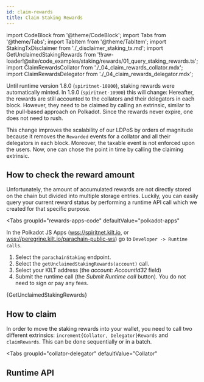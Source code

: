 ```yaml
---
id: claim-rewards
title: Claim Staking Rewards
---
```


import CodeBlock from '@theme/CodeBlock';
import Tabs from '@theme/Tabs';
import TabItem from '@theme/TabItem';
import StakingTxDisclaimer from './_disclaimer_staking_tx.md';
import GetUnclaimedStakingRewards from '!!raw-loader!@site/code_examples/staking/rewards/01_query_staking_rewards.ts';
import ClaimRewardsCollator from './_04_claim_rewards_collator.mdx';
import ClaimRewardsDelegator from './_04_claim_rewards_delegator.mdx';

Until runtime version 1.8.0 (`spiritnet-10800`), staking rewards were automatically minted.
In 1.9.0 (`spiritnet-10900`) this will change:
Hereafter, the rewards are still accounted to the collators and their delegators in each block.
However, they need to be claimed by calling an extrinsic, similar to the pull-based approach on Polkadot.
Since the rewards never expire, one does not need to rush.

This change improves the scalability of our LDPoS by orders of magnitude because it removes the `Rewarded` events for a collator and all their delegators in each block.
Moreover, the taxable event is not enforced upon the users.
Now, one can chose the point in time by calling the claiming extrinsic.

## How to check the reward amount

Unfortunately, the amount of accumulated rewards are not directly stored on the chain but divided into multiple storage entries.
Luckily, you can easily query your current reward status by performing a runtime API call which we created for that specific purpose.

<Tabs
  groupId="rewards-apps-code"
  defaultValue="polkadot-apps"
>
<TabItem value="polkadot-apps" label="Polkadot Apps">

In the Polkadot JS Apps ([wss://spiritnet.kilt.io](https://polkadot.js.org/apps/?rpc=wss%3A%2F%2Fkilt-rpc.dwellir.com#/explorer), or [wss://peregrine.kilt.io/parachain-public-ws](https://polkadot.js.org/apps/?rpc=wss%3A%2F%2Fperegrine-stg.kilt.io%2Fpara-public-ws#/explorer)) go to `Developer -> Runtime calls`. 

1. Select the `parachainStaking` endpoint.
2. Select the `getUnclaimedStakingRewards(account)` call.
3. Select your KILT address (the *account: AccountId32* field)
4. Submit the runtime call (the *Submit Runtime call* button). You do not need to sign or pay any fees.

</TabItem>

<TabItem value="polkadot-js" label="Polkadot JS">
    <CodeBlock className="language-ts">
        {GetUnclaimedStakingRewards}
    </CodeBlock>
</TabItem>
</Tabs>

## How to claim

In order to move the staking rewards into your wallet, you need to call two different extrinsics: `increment{Collator, Delegator}Rewards` and `claimRewards`.
This can be done sequentially or in a batch.

<!-- TODO: Add mermaid diagram -->

<StakingTxDisclaimer />

<Tabs
  groupId="collator-delegator"
  defaultValue="Collator"
>
<TabItem value="Collator" label="Collator">

<ClaimRewardsCollator />

</TabItem>

<TabItem value="Delegator" label="Delegator">

<ClaimRewardsDelegator />

</TabItem>
</Tabs>


## Runtime API

